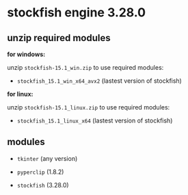 # stockfish engine 3.28.0

## unzip required modules

**for windows:**

unzip `stockfish-15.1_win.zip` to use required modules:

- `stockfish_15.1_win_x64_avx2` (lastest version of stockfish)

**for linux:**

unzip `stockfish-15.1_linux.zip` to use required modules:

- `stockfish_15.1_linux_x64` (lastest version of stockfish)

## modules

- `tkinter` (any version)

- `pyperclip` (1.8.2)

- `stockfish` (3.28.0)
